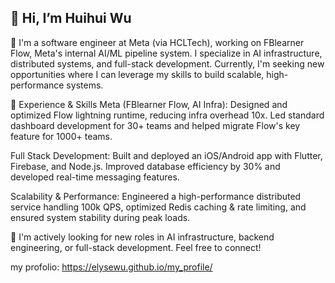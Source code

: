 ## 👋 Hi, I’m Huihui Wu
🔭 I'm a software engineer at Meta (via HCLTech), working on FBlearner Flow, Meta's internal AI/ML pipeline system. I specialize in AI infrastructure, distributed systems, and full-stack development. Currently, I'm seeking new opportunities where I can leverage my skills to build scalable, high-performance systems.

🔹 Experience & Skills
Meta (FBlearner Flow, AI Infra): Designed and optimized Flow lightning runtime, reducing infra overhead 10x. Led standard dashboard development for 30+ teams and helped migrate Flow's key feature for 1000+ teams.

Full Stack Development: Built and deployed an iOS/Android app with Flutter, Firebase, and Node.js. Improved database efficiency by 30% and developed real-time messaging features.

Scalability & Performance: Engineered a high-performance distributed service handling 100k QPS, optimized Redis caching & rate limiting, and ensured system stability during peak loads.

🔹 I'm actively looking for new roles in AI infrastructure, backend engineering, or full-stack development. Feel free to connect!

<!--
**ElyseWu/ElyseWu** is a ✨ _special_ ✨ repository because its `README.md` (this file) appears on your GitHub profile.

Here are some ideas to get you started:

- 🔭 I’m currently working on ...
- 🌱 I’m currently learning ...
- 👯 I’m looking to collaborate on ...
- 🤔 I’m looking for help with ...
- 💬 Ask me about ...
- 📫 How to reach me: ...
- 😄 Pronouns: ...
- ⚡ Fun fact: ...
-->

my profolio: https://elysewu.github.io/my_profile/

